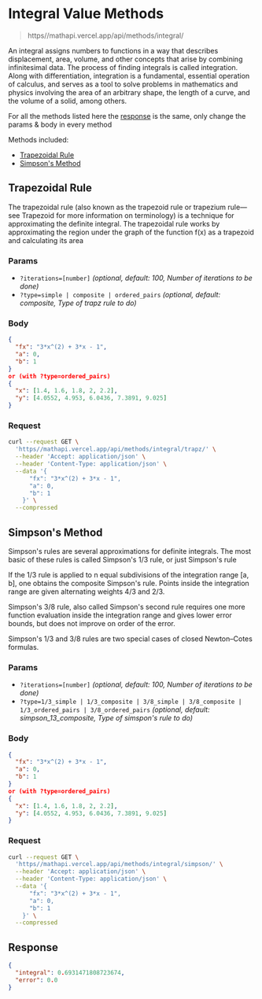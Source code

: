 # Integral Value Methods

> https//mathapi.vercel.app/api/methods/integral/

An integral assigns numbers to functions in a way that describes displacement, area, volume, and other concepts that arise by combining infinitesimal data. The process of finding integrals is called integration. Along with differentiation, integration is a fundamental, essential operation of calculus, and serves as a tool to solve problems in mathematics and physics involving the area of an arbitrary shape, the length of a curve, and the volume of a solid, among others.

For all the methods listed here the  [response](#response) is the same, only change the params & body in every method

Methods included:

- [Trapezoidal Rule](#trapezoidal-rule)
- [Simpson's Method](#simpson's-method)

## Trapezoidal Rule

The trapezoidal rule (also known as the trapezoid rule or trapezium rule—see Trapezoid for more information on terminology) is a technique for approximating the definite integral. The trapezoidal rule works by approximating the region under the graph of the function f(x) as a trapezoid and calculating its area

### Params

- `?iterations=[number]` *(optional, default: 100, Number of iterations to be done)*
- `?type=simple | composite | ordered_pairs` *(optional, default: composite, Type of trapz rule to do)*

### Body

```json
{
  "fx": "3*x^(2) + 3*x - 1",
  "a": 0,
  "b": 1
}
or (with ?type=ordered_pairs)
{
  "x": [1.4, 1.6, 1.8, 2, 2.2],
  "y": [4.0552, 4.953, 6.0436, 7.3891, 9.025]
}
```

### Request

```bash
curl --request GET \
  'https//mathapi.vercel.app/api/methods/integral/trapz/' \
  --header 'Accept: application/json' \
  --header 'Content-Type: application/json' \
  --data '{
      "fx": "3*x^(2) + 3*x - 1",
      "a": 0,
      "b": 1
    }' \
  --compressed
```

## Simpson's Method

Simpson's rules are several approximations for definite integrals. The most basic of these rules is called Simpson's 1/3 rule, or just Simpson's rule

If the 1/3 rule is applied to n equal subdivisions of the integration range [a, b], one obtains the composite Simpson's rule. Points inside the integration range are given alternating weights 4/3 and 2/3.

Simpson's 3/8 rule, also called Simpson's second rule requires one more function evaluation inside the integration range and gives lower error bounds, but does not improve on order of the error.

Simpson's 1/3 and 3/8 rules are two special cases of closed Newton–Cotes formulas.

### Params

- `?iterations=[number]` *(optional, default: 100, Number of iterations to be done)*
- `?type=1/3_simple | 1/3_composite | 3/8_simple | 3/8_composite | 1/3_ordered_pairs | 3/8_ordered_pairs` *(optional, default: simpson_13_composite, Type of simspon's rule to do)*

### Body

```json
{
  "fx": "3*x^(2) + 3*x - 1",
  "a": 0,
  "b": 1
}
or (with ?type=ordered_pairs)
{
  "x": [1.4, 1.6, 1.8, 2, 2.2],
  "y": [4.0552, 4.953, 6.0436, 7.3891, 9.025]
}
```

### Request

```bash
curl --request GET \
  'https//mathapi.vercel.app/api/methods/integral/simpson/' \
  --header 'Accept: application/json' \
  --header 'Content-Type: application/json' \
  --data '{
      "fx": "3*x^(2) + 3*x - 1",
      "a": 0,
      "b": 1
    }' \
  --compressed
```

## Response

```json
{
  "integral": 0.6931471808723674,
  "error": 0.0
}
```